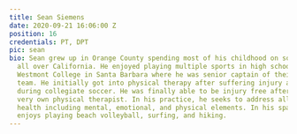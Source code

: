```yaml
---
title: Sean Siemens
date: 2020-09-21 16:06:00 Z
position: 16
credentials: PT, DPT
pic: sean
bio: Sean grew up in Orange County spending most of his childhood on soccer fields
  all over California. He enjoyed playing multiple sports in high school and attended
  Westmont College in Santa Barbara where he was senior captain of their collegiate
  team. He initially got into physical therapy after suffering injury after injury
  during collegiate soccer. He was finally able to be injury free after finding his
  very own physical therapist. In his practice, he seeks to address all aspects of
  health including mental, emotional, and physical elements. In his spare time, Sean
  enjoys playing beach volleyball, surfing, and hiking.
---
```

